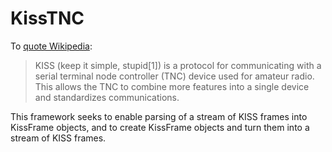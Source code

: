 #  KissTNC

To [quote Wikipedia](https://en.wikipedia.org/wiki/KISS_(TNC)):

> KISS (keep it simple, stupid[1]) is a protocol for communicating with a serial terminal node controller (TNC) device used for amateur radio. This allows the TNC to combine more features into a single device and standardizes communications.
 
This framework seeks to enable parsing of a stream of KISS frames into KissFrame objects, and to create KissFrame objects and turn them into a stream of KISS frames.
